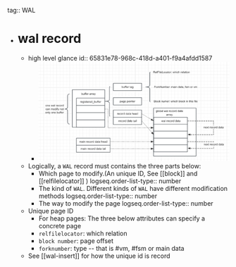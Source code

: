 tag:: WAL

- # wal record
  - high level glance
    id:: 65831e78-968c-418d-a401-f9a4afdd1587
    - ![wal-record-structure.png](../assets/wal-record-structure.png)
  - Logically, a `WAL` record must contains the three parts below:
    - Which page to modify.(An unique ID, See [[block]]  and [[relfilelocator]] )
      logseq.order-list-type:: number
    - The kind of `WAL`. Different kinds of `WAL` have different modification methods
      logseq.order-list-type:: number
    - The way to modify the page
      logseq.order-list-type:: number
  - Unique page ID
    - For heap pages: The three below attributes can specify a concrete page
    - `relfilelocator`: which relation
    - `block number`: page offset
    - `forknumber`: type -- that is #vm, #fsm or main data
  - See [[wal-insert]] for how the unique id is record